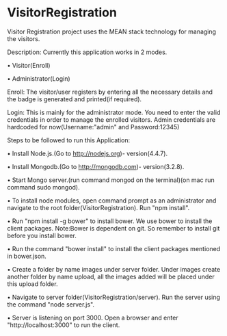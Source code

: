 # VisitorRegistration
Visitor Registration project uses the MEAN stack technology for managing the visitors.

Description:
Currently this application works in 2 modes. 

• Visitor(Enroll)

• Administrator(Login)

Enroll: The visitor/user registers by entering all the necessary details and the badge is generated and printed(if required).

Login: This is mainly for the administrator mode. You need to enter the valid credentials in order to manage the enrolled visitors. Admin credentials are hardcoded for now(Username:"admin" and Password:12345)

Steps to be followed to run this Application:

• Install Node.js.(Go to http://nodejs.org)- version(4.4.7).

• Install Mongodb.(Go to http://mongodb.com)- version(3.2.8).

• Start Mongo server.(run command mongod on the terminal)(on mac run command sudo mongod).

• To install node modules, open command prompt as an administrator and navigate to the root folder(VisitorRegistration). Run "npm install".

• Run "npm install -g bower" to install bower. We use bower to install the client packages. Note:Bower is dependent on git. So remember to install git before you install bower.

• Run the command "bower install" to install the client packages mentioned in bower.json.

• Create a folder by name images under server folder. Under images create another folder by name upload, all the images added will be placed under this upload folder.

• Navigate to server folder(VisitorRegistration/server). Run the server using the command "node server.js".

• Server is listening on port 3000. Open a browser and enter "http://localhost:3000" to run the client.
